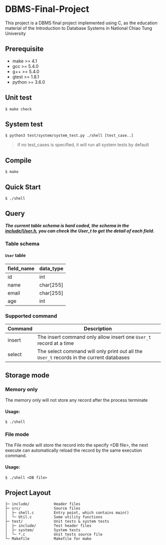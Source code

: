 # DBMS-Final-Project
                                                                                                  
This project is a DBMS final project implemented using C, as the education material of the Introduction to Database Systems in National Chiao Tung University

## Prerequisite

* make >= 4.1
* gcc >= 5.4.0
* g++ >= 5.4.0
* gtest >= 1.8.1
* python >= 3.6.0

## Unit test

`$ make check`

## System test

`$ python3 test/system/system_test.py ./shell [test_case..]`

> if no test_cases is specified, it will run all system tests by default

## Compile

`$ make`

## Quick Start
`$ ./shell`

## Query

***The current table schema is hard coded, the schema in the [include/User.h](include/User.h), you can check the User_t to get the detail of each field.***

### Table schema
#### `User` table
| field_name | data_type |
|---|---|
| id | int |
| name | char[255] |
| email | char[255] |
| age | int |

### Supported command
| Command | Description |
|---|---| 
| insert | The insert command only allow insert one `User_t` record at a time |
| select | The select command will only print out all the `User_t` records in the current databases |


## Storage mode

### Memory only

The memory only will not store any record after the process terminate

#### Usage:
`$ ./shell`

### File mode

The File mode will store the record into the specify \<DB file\>, the
next execute can automatically reload the record by the same
execution command.

#### Usage:
`$ ./shell <DB file>`

## Project Layout
    ├─ include/           Header files
    ├─ src/               Source files
    │  ├─ shell.c         Entry point, which contains main()
    │  └─ Util.c          Some utility functions
    ├─ test/              Unit tests & system tests
    │  ├─ include/        Test header files
    │  ├─ system/         System tests
    │  └─ *.c             Unit tests source file
    └─ Makefile           Makefile for make
